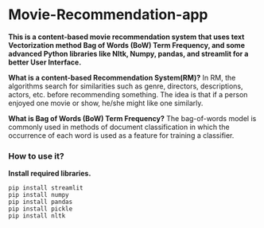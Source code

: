 # Movie-Recommendation-app

**This is a content-based movie recommendation system that uses text Vectorization method Bag of Words (BoW) Term Frequency, and some advanced Python libraries like Nltk, Numpy, pandas, and streamlit for a better User Interface.**

**What is a content-based Recommendation System(RM)?**
In RM, the algorithms search for similarities such as genre, directors, descriptions, actors, etc. before recommending something. The idea is that if a person enjoyed one movie or show, he/she might like one similarly.

**What is Bag of Words (BoW) Term Frequency?**
The bag-of-words model is commonly used in methods of document classification in which the occurrence of each word is used as a feature for training a classifier. 

### How to use it?
**Install required libraries.**
```
pip install streamlit
pip install numpy
pip install pandas 
pip install pickle
pip install nltk

```

